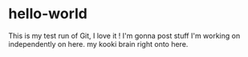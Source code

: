 # hello-world
This is my test run of Git, I love it ! I'm gonna post stuff I'm working on independently on here. my kooki brain right onto here.
